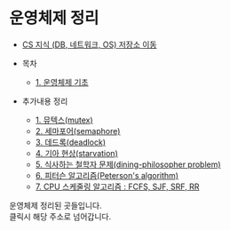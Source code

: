 # 운영체제 정리

* [CS 지식 (DB, 네트워크, OS) 저장소 이동](https://github.com/Hasegos/Study_CS/tree/master/Computer%20Science)

- 목차
    * [1. 운영체제 기초](https://github.com/Hasegos/Study_CS/blob/master/Computer%20Science/Operating%20System/OS_Basic.md)             
    
- 추가내용 정리
    * [1. 뮤텍스(mutex)]()
    * [2. 세마포어(semaphore)]()
    * [3. 데드록(deadlock)]()
    * [4. 기아 현상(starvation)]()
    * [5. 식사하는 철학자 문제(dining-philosopher problem)]()
    * [6. 피터슨 알고리즘(Peterson's algorithm)]()
    * [7. CPU 스케줄링 알고리즘 : FCFS, SJF, SRF, RR]()
    
    
운영체제 정리된 곳들입니다.  
클릭시 해당 주소로 넘어갑니다.
